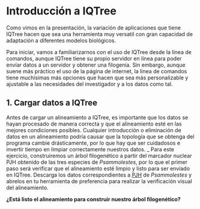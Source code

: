 # Introducción a IQTree

Como vimos en la presentación, la variación de aplicaciones que tiene IQTree hacen que sea una herramienta muy versatil con gran capacidad de adaptación a diferentes modelos biológicos.

Para iniciar, vamos a familiarizarnos con el uso de IQTree desde la línea de comandos, aunque IQTree tiene su propio servidor en línea para poder envíar datos a un servidor y obtener una filogenia. Sin embargo, aunque suene más práctico el uso de la página de internet, la línea de comandos tiene muchísimas más opciones que hacen que sea más personalizable y ajustable a las necesidades del investigador y a los datos como tal.

## 1. Cargar datos a IQTree

Antes de cargar un alineamiento a IQTree, es importante que los datos se hayan procesado de manera correcta y que el alineamiento esté en las mejores condiciones posibles. Cualquier introducción o eliminación de datos en un alineamiento podría causar que la topología que se obtenga del programa cambie drásticamente, por lo que hay que ser cuidadosos e invertir tiempo en limpiar correctamente nuestros datos.
_
Para este ejercicio, construiremos un árbol filogenético a partir del marcador nuclear PJH obtenido de las tres especies de _Psammolestes_, por lo que el primer paso será verificar que el alineamiento esté limpio y listo para ser enviado en IQTree. Descarga los datos correspondientes a [PJH](https://github.com/malvaradol/INS-Innovaseq/blob/main/DB/PJH_psammolestes.fasta) de _Psammolestes_ y abrelos en tu herramienta de preferencia para realizar la verificación visual del alineamiento.

**¿Está listo el alineamiento para construir nuestro árbol filogenético?**
